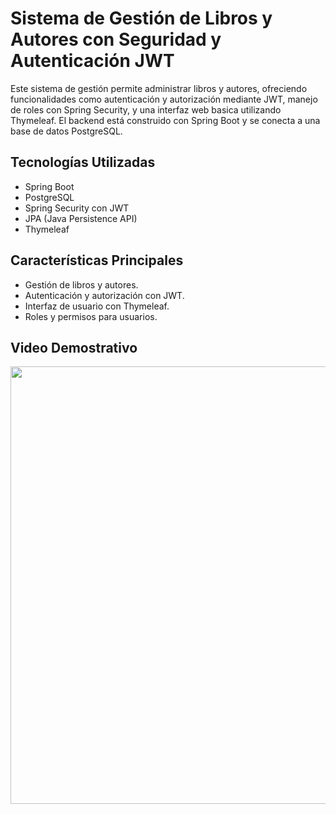 # Sistema de Gestión de Libros y Autores con Seguridad y Autenticación JWT

Este sistema de gestión permite administrar libros y autores, ofreciendo funcionalidades como autenticación y autorización mediante JWT, manejo de roles con Spring Security, y una interfaz web basica utilizando Thymeleaf. El backend está construido con Spring Boot y se conecta a una base de datos PostgreSQL.

## Tecnologías Utilizadas
- Spring Boot
- PostgreSQL
- Spring Security con JWT
- JPA (Java Persistence API)
- Thymeleaf

## Características Principales
- Gestión de libros y autores.
- Autenticación y autorización con JWT.
- Interfaz de usuario con Thymeleaf.
- Roles y permisos para usuarios.

## Video Demostrativo
<a href="https://www.youtube.com/watch?v=JgT-Vl5pLy0&t=14s" target="_blank">
  <img src="https://img.youtube.com/vi/JgT-Vl5pLy0/maxresdefault.jpg" width="700"/>
</a>

